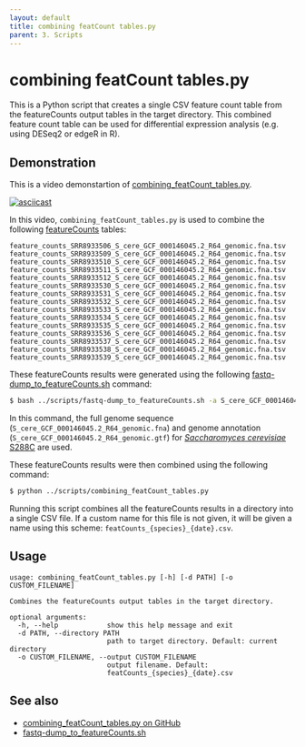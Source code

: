 ```yaml
---
layout: default
title: combining featCount tables.py
parent: 3. Scripts
---
```



# combining featCount tables.py

This is a Python script that creates a single CSV feature count table from the featureCounts output tables in the target directory.
This combined feature count table can be used for differential expression analysis (e.g. using DESeq2 or edgeR in R).

## Demonstration

This is a video demonstartion of [combining_featCount_tables.py](../scripts/combining_featCount_tables.py).

[![asciicast](https://asciinema.org/a/311771.svg)](https://asciinema.org/a/311771?autoplay=1)

In this video, `combining_featCount_tables.py` is used to combine the following [featureCounts](featureCounts.md) tables:

```
feature_counts_SRR8933506_S_cere_GCF_000146045.2_R64_genomic.fna.tsv
feature_counts_SRR8933509_S_cere_GCF_000146045.2_R64_genomic.fna.tsv
feature_counts_SRR8933510_S_cere_GCF_000146045.2_R64_genomic.fna.tsv
feature_counts_SRR8933511_S_cere_GCF_000146045.2_R64_genomic.fna.tsv
feature_counts_SRR8933512_S_cere_GCF_000146045.2_R64_genomic.fna.tsv
feature_counts_SRR8933530_S_cere_GCF_000146045.2_R64_genomic.fna.tsv
feature_counts_SRR8933531_S_cere_GCF_000146045.2_R64_genomic.fna.tsv
feature_counts_SRR8933532_S_cere_GCF_000146045.2_R64_genomic.fna.tsv
feature_counts_SRR8933533_S_cere_GCF_000146045.2_R64_genomic.fna.tsv
feature_counts_SRR8933534_S_cere_GCF_000146045.2_R64_genomic.fna.tsv
feature_counts_SRR8933535_S_cere_GCF_000146045.2_R64_genomic.fna.tsv
feature_counts_SRR8933536_S_cere_GCF_000146045.2_R64_genomic.fna.tsv
feature_counts_SRR8933537_S_cere_GCF_000146045.2_R64_genomic.fna.tsv
feature_counts_SRR8933538_S_cere_GCF_000146045.2_R64_genomic.fna.tsv
feature_counts_SRR8933539_S_cere_GCF_000146045.2_R64_genomic.fna.tsv
```

These featureCounts results were generated using the following [fastq-dump_to_featureCounts.sh](fastq-dump_to_featureCounts.md) command:

```bash
$ bash ../scripts/fastq-dump_to_featureCounts.sh -a S_cere_GCF_000146045.2_R64_genomic.gtf -f S_cere_GCF_000146045.2_R64_genomic.fna --verbose -p 3 SRR8933506 SRR8933509 SRR8933510 SRR8933511 SRR8933512 SRR8933530 SRR8933531 SRR8933532 SRR8933533 SRR8933534 SRR8933535 SRR8933536 SRR8933537 SRR8933538 SRR8933539
```

In this command, the full genome sequence (`S_cere_GCF_000146045.2_R64_genomic.fna`) and genome annotation (`S_cere_GCF_000146045.2_R64_genomic.gtf`) for [*Saccharomyces cerevisiae* S288C](https://www.ncbi.nlm.nih.gov/assembly/GCF_000146045.2) are used.

These featureCounts results were then combined using the following command:

```bash
$ python ../scripts/combining_featCount_tables.py
```

Running this script combines all the featureCounts results in a directory into a single CSV file.
If a custom name for this file is not given, it will be given a name using this scheme: `featCounts_{species}_{date}.csv`.

## Usage

```
usage: combining_featCount_tables.py [-h] [-d PATH] [-o CUSTOM_FILENAME]

Combines the featureCounts output tables in the target directory.

optional arguments:
  -h, --help            show this help message and exit
  -d PATH, --directory PATH
                        path to target directory. Default: current directory
  -o CUSTOM_FILENAME, --output CUSTOM_FILENAME
                        output filename. Default:
                        featCounts_{species}_{date}.csv
```

## See also
- [combining_featCount_tables.py on GitHub](https://github.com/rnnh/bioinfo-notebook/blob/master/scripts/combining_featCount_tables.py)
- [fastq-dump_to_featureCounts.sh](fastq-dump_to_featureCounts.md)
